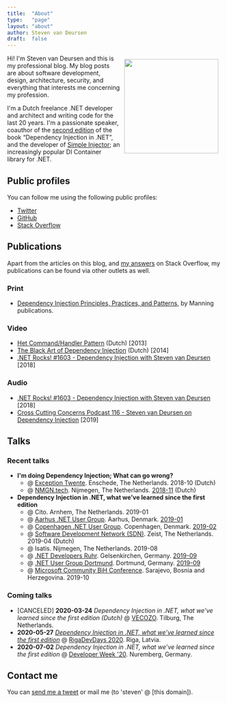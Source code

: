```yaml
---
title:	"About"
type:   "page"
layout: "about"
author: Steven van Deursen
draft:	false
---
```


<img style="float:right;width:220px;margin:2%;max-width:50%;" src="/steven/images/me.jpg" title="" alt="" />

Hi! I'm Steven van Deursen and this is my professional blog. My blog posts are about software development, design, architecture, security, and everything that interests me concerning my profession.

I'm a Dutch freelance .NET developer and architect and writing code for the last 20 years. I'm a passionate speaker, coauthor of the [second edition](https://mng.bz/BYNl) of the book “Dependency Injection in .NET”, and the developer of [Simple Injector](https://simpleinjector.org); an increasingly popular DI Container library for .NET.

## Public profiles

You can follow me using the following public profiles:

* [Twitter](https://twitter.com/dot_NET_Junkie)
* [GitHub](https://github.com/dotnetjunkie)
* [Stack Overflow](https://stackoverflow.com/users/264697/steven)

## Publications

Apart from the articles on this blog, and [my answers](https://stackoverflow.com/users/264697/steven?tab=answers) on Stack Overflow, my publications can be found via other outlets as well.

### Print

* [Dependency Injection Principles, Practices, and Patterns](https://mng.bz/BYNl), by Manning publications.

### Video

* [Het Command/Handler Pattern](https://www.youtube.com/watch?v=EII3xpxeIqA) (Dutch) [2013]
* [The Black Art of Dependency Injection](https://www.youtube.com/watch?v=6jlPiKZOYpo&t=1675s) (Dutch) [2014]
* [.NET Rocks! #1603 - Dependency Injection with Steven van Deursen](https://www.youtube.com/watch?v=HNG69V-QLRY) [2018]

### Audio

* [.NET Rocks! #1603 - Dependency Injection with Steven van Deursen](https://www.youtube.com/watch?v=HNG69V-QLRY) [2018]
* [Cross Cutting Concerns Podcast 116 - Steven van Deursen on Dependency Injection](https://crosscuttingconcerns.com/Podcast-116-Steven-van-Deursen-Dependency-Injection) [2019]

## Talks

### Recent talks

* **I'm doing Dependency Injection; What can go wrong?**
  * @ [Exception Twente](https://exceptiontwente.nl). Enschede, The Netherlands. 2018-10 (Dutch)
  * @ [NMGN.tech](https://www.meetup.com/NMGNtech/). Nijmegen, The Netherlands. [2018-11](https://www.meetup.com/NMGNtech/events/256142465/) (Dutch)
* **Dependency Injection in .NET, what we’ve learned since the first edition**
  * @ Cito. Arnhem, The Netherlands. 2019-01
  * @ [Aarhus .NET User Group](https://www.meetup.com/anugdk/). Aarhus, Denmark. [2019-01](https://www.meetup.com/anugdk/events/257129823/)
  * @ [Copenhagen .NET User Group](https://www.meetup.com/Copenhagen-Net-User-Group/). Copenhagen, Denmark. [2019-02](https://www.meetup.com/Copenhagen-Net-User-Group/events/257777692/)
  * @ [Software Development Network (SDN)](https://www.sdn.nl/EVENTS/12-april-2019). Zeist, The Netherlands. 2019-04 (Dutch)
  * @ Isatis. Nijmegen, The Netherlands. 2019-08
  * @ [.NET Developers Ruhr](https://dotnet.dev.ruhr/). Gelsenkirchen, Germany. [2019-09](https://www.meetup.com/NET-Developers-Ruhr/events/261223996/)
  * @ [.NET User Group Dortmund](https://www.do-dotnet.de/). Dortmund, Germany. [2019-09](https://www.xing.com/events/net-ug-grill-event-4-sep-di-net-steven-eng-2140773)
  * @ [Microsoft Community BiH Conference](http://www.mscommunity.ba/). Sarajevo, Bosnia and Herzegovina. 2019-10

### Coming talks

* [CANCELED] **2020-03-24** *Dependency Injection in .NET, what we’ve learned since the first edition (Dutch)* @ [VECOZO](https://www.vecozo.nl/). Tilburg, The Netherlands.
* **2020-05-27** *[Dependency Injection in .NET, what we’ve learned since the first edition](https://2020.rigadevdays.lv/sessions/dependency-injection-in-net-what-weve-learned-since-the-first-edition/)* @ [RigaDevDays 2020](https://2020.rigadevdays.lv/). Riga, Latvia.
* **2020-07-02** *Dependency Injection in .NET, what we’ve learned since the first edition* @ [Developer Week '20](https://developer-week.de). Nuremberg, Germany.


## Contact me

You can [send me a tweet](https://twitter.com/dot_NET_Junkie) or mail me (to 'steven' @ [this domain]).


